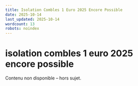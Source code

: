```yaml
---
title: Isolation Combles 1 Euro 2025 Encore Possible
date: 2025-10-14
last_updated: 2025-10-14
wordcount: 13
robots: noindex
---
```


# isolation combles 1 euro 2025 encore possible

Contenu non disponible – hors sujet.